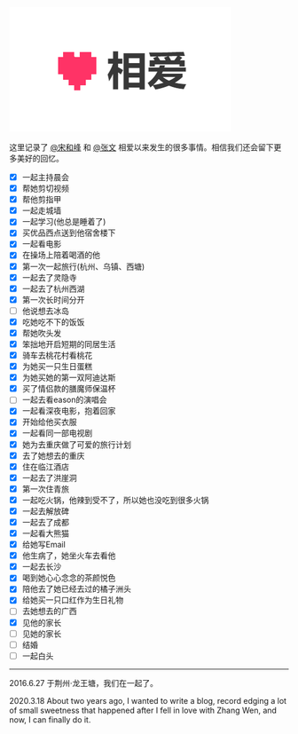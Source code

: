 ![Image of xiang.ai logo](images/xiangai.png) 

这里记录了 [@宋和峰](https://songwen.ml/blogsite/) 和 [@张文](https://songwen.ml/) 相爱以来发生的很多事情。相信我们还会留下更多美好的回忆。

- [x] 一起主持晨会
- [x] 帮她剪切视频
- [x] 帮他剪指甲
- [x] 一起走城墙
- [x] 一起学习(他总是睡着了)
- [x] 买优品西点送到他宿舍楼下
- [x] 一起看电影
- [x] 在操场上陪着喝酒的他
- [x] 第一次一起旅行(杭州、乌镇、西塘)
- [x] 一起去了灵隐寺
- [x] 一起去了杭州西湖
- [x] 第一次长时间分开
- [ ] 他说想去冰岛
- [x] 吃她吃不下的饭饭
- [x] 帮她吹头发
- [x] 笨拙地开启短期的同居生活
- [x] 骑车去桃花村看桃花
- [x] 为她买一只生日蛋糕
- [x] 为她买她的第一双阿迪达斯
- [x] 买了情侣款的膳魔师保温杯
- [ ] 一起去看eason的演唱会
- [x] 一起看深夜电影，抱着回家
- [x] 开始给他买衣服
- [x] 一起看同一部电视剧
- [x] 她为去重庆做了可爱的旅行计划
- [x] 去了她想去的重庆
- [x] 住在临江酒店
- [x] 一起去了洪崖洞
- [x] 第一次住青旅
- [x] 一起吃火锅，他辣到受不了，所以她也没吃到很多火锅
- [x] 一起去解放碑
- [x] 一起去了成都
- [x] 一起看大熊猫
- [x] 给她写Email
- [x] 他生病了，她坐火车去看他
- [x] 一起去长沙
- [x] 喝到她心心念念的茶颜悦色
- [x] 陪他去了她已经去过的橘子洲头
- [x] 给她买一只口红作为生日礼物
- [ ] 去她想去的广西
- [x] 见他的家长
- [ ] 见她的家长
- [ ] 结婚
- [ ] 一起白头

---
2016.6.27 于荆州·龙王塘，我们在一起了。

2020.3.18 About two years ago, I wanted to write a blog, record edging a lot of small sweetness that happened after I fell in love with Zhang Wen, and now, I can finally do it.